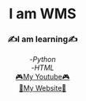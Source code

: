 
<div align = "center">
    <h1>
    I am WMS
    </h1>
    <h3>&#9997;I am learning&#9997;</h3>
    -<em>Python</em><br/>
    -<em>HTML</em><br/>
    <a href="https://www.youtube.com/c/WMSGaming1/featured"target="_blank">&#127918;My Youtube&#127918;</a><br>
    <a href="https://wmsgaming.github.io/WMSsite/" target="_blank"> &#128225;My Website&#128225;</a>
    </div>

